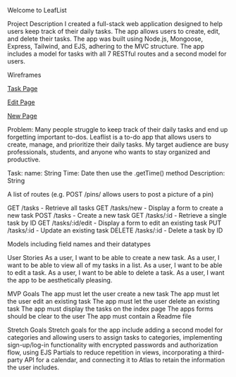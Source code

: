 Welcome to LeafList

Project Description
I created a full-stack web application designed to help users keep track of their daily tasks. The app allows users to create, edit, and delete their tasks. The app was built using Node.js, Mongoose, Express, Tailwind, and EJS, adhering to the MVC structure. The app includes a model for tasks with all 7 RESTful routes and a second model for users. 

Wireframes

[Task Page](https://media.git.generalassemb.ly/user/46542/files/846e920e-7eb8-4e47-ab01-7f5465e912ff)

[Edit Page](https://media.git.generalassemb.ly/user/46542/files/e6d1fd38-f48d-4e7e-b2e4-ccb8b8c7c0b8)

[New Page](https://media.git.generalassemb.ly/user/46542/files/be7cebf8-4761-4ed5-ae9c-7f5ac3bbcc79)


Problem: Many people struggle to keep track of their daily tasks and end up forgetting important to-dos. Leaflist is a to-do app that allows users to create, manage, and prioritize their daily tasks. My target audience are busy professionals, students, and anyone who wants to stay organized and productive.


Task:
name: String
Time: Date then use the .getTime() method
Description: String

A list of routes (e.g. POST /pins/ allows users to post a picture of a pin)

GET /tasks - Retrieve all tasks
GET /tasks/new - Display a form to create a new task
POST /tasks - Create a new task
GET /tasks/:id - Retrieve a single task by ID
GET /tasks/:id/edit - Display a form to edit an existing task
PUT /tasks/:id - Update an existing task
DELETE /tasks/:id - Delete a task by ID

Models including field names and their datatypes

User Stories
As a user, I want to be able to create a new task.
As a user, I want to be able to view all of my tasks in a list.
As a user, I want to be able to edit a task.
As a user, I want to be able to delete a task.
As a user, I want the app to be aesthetically pleasing.

MVP Goals
The app must let the user create a new task
The app must let the user edit an existing task
The app must let the user delete an existing task
The app must display the tasks on the index page
The apps forms should be clear to the user
The app must contain a Readme file

Stretch Goals
Stretch goals for the app include adding a second model for categories and allowing users to assign tasks to categories, implementing sign-up/log-in functionality with encrypted passwords and authorization flow, using EJS Partials to reduce repetition in views, incorporating a third-party API for a calendar, and connecting it to Atlas to retain the information the user includes.